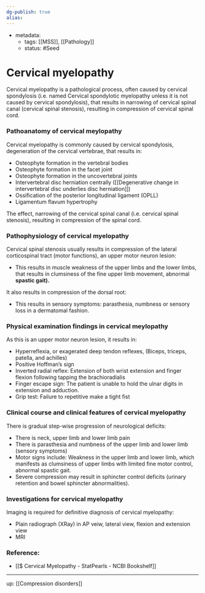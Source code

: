 ```yaml
---
dg-publish: true
alias:
---
```

- metadata:
	- tags: [[MSS]], [[Pathology]]
	- status: #Seed 
# Cervical myelopathy
Cervical myelopathy is a pathological process, often caused by cervical spondylosis (i.e. named Cervical spondylotic myelopathy unless it is not caused by cervical spondylosis), that results in narrowing of cervical spinal canal (cervical spinal stenosis), resulting in compression of cervical spinal cord.

### Pathoanatomy of cervical meylopathy
Cervical myelopathy is commonly caused by cervical spondylosis, degeneration of the cervical vertebrae, that results in:
 - Osteophyte formation in the vertebral bodies
 - Osteophyte formation in the facet joint
 - Osteophyte formation in the uncovertebral joints
 - Intervertebral disc herniation centrally ([[Degenerative change in intervertebral disc underlies disc herniation]])
 - Ossification of the posterior longitudinal ligament (OPLL)
 - Ligamentum flavum hypertrophy

The effect, narrowing of the cervical spinal canal (i.e. cervical spinal stenosis), resulting in compression of the spinal cord.

### Pathophysiology of cervical myelopathy
Cervical spinal stenosis usually results in compression of the lateral corticospinal tract (motor functions), an upper motor neuron lesion:
 - This results in muscle weakness of the upper limbs and the lower limbs, that results in clumsiness of the fine upper limb movement, abnormal **************spastic gait).**************

It also results in compression of the dorsal root:
 - This results in sensory symptoms: parasthesia, numbness or sensory loss in a dermatomal fashion.
### Physical examination findings in cervical meylopathy
As this is an upper motor neuron lesion, it results in:
- Hyperreflexia, or exagerated deep tendon reflexes, (Biceps, triceps, patella, and achilles)
- Positive Hoffman’s sign
- Inverted radial reflex: Extension of both wrist extension and finger flexion following tapping the brachioradialis
- Finger escape sign: The patient is unable to hold the ulnar digits in extension and adduction.
- Grip test: Failure to repetitive make a tight fist
### Clinical course and clinical features of cervical myelopathy
There is gradual step-wise progression of neurological deficits:
- There is neck, upper limb and lower limb pain
- There is parasthesia and numbness of the upper limb and lower limb (sensory symptoms)
- Motor signs include: Weakness in the upper limb and lower limb, which manifests as clumsiness of upper limbs with limited fine motor control, abnormal spastic gait.
- Severe compression may result in sphincter control deficits (urinary retention and bowel sphincter abnormalities).
### Investigations for cervical myelopathy
Imaging is required for definitive diagnosis of cervical myelopathy:
- Plain radiograph (XRay) in AP veiw, lateral view, flexion and extension view
- MRI

### Reference:
- [[$ Cervical Myelopathy - StatPearls - NCBI Bookshelf]]

---

up: [[Compression disorders]]